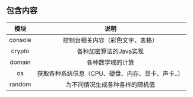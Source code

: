 ## 包含内容
|模块|说明|
|:---:|:---:|
|console|控制台相关内容（彩色文字，表格）|
|crypto|各种加密算法的Java实现|
|domain|各种数学域的计算|
|os|获取各种系统信息（CPU、硬盘、内存、显卡、声卡..）|
|random|为不同情况生成各种各样的随机值|
